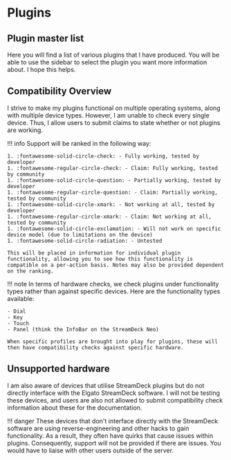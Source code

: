 # Plugins

## Plugin master list

Here you will find a list of various plugins that I have produced. You will be able to use the sidebar to select the plugin you want more information about. I hope this helps.

## Compatibility Overview

I strive to make my plugins functional on multiple operating systems, along with multiple device types. However, I am unable to check every single device. Thus, I allow users to submit claims to state whether or not plugins are working.

!!! info
    Support will be ranked in the following way:

    1. :fontawesome-solid-circle-check: - Fully working, tested by developer
    1. :fontawesome-regular-circle-check: - Claim: Fully working, tested by community
    1. :fontawesome-solid-circle-question: - Partially working, tested by developer
    1. :fontawesome-regular-circle-question: - Claim: Partially working, tested by community
    1. :fontawesome-solid-circle-xmark: - Not working at all, tested by developer
    1. :fontawesome-regular-circle-xmark: - Claim: Not working at all, tested by community
    1. :fontawesome-solid-circle-exclamation: - Will not work on specific device model (due to limitations on the device)
    1. :fontawesome-solid-circle-radiation: - Untested

    This will be placed in information for individual plugin functionality, allowing you to see how this functionality is compatible on a per-action basis. Notes may also be provided dependent on the ranking.

!!! note
    In terms of hardware checks, we check plugins under functionality types rather than against specific devices. Here are the functionality types available:

    - Dial
    - Key
    - Touch
    - Panel (think the InfoBar on the StreamDeck Neo)

    When specific profiles are brought into play for plugins, these will then have compatibility checks against specific hardware.

## Unsupported hardware

I am also aware of devices that utilise StreamDeck plugins but do not directly interface with the Elgato StreamDeck software. I will not be testing these devices, and users are also not allowed to submit compatibility check information about these for the documentation.

!!! danger
    These devices that don't interface directly with the StreamDeck software are using reverse-engineering and other hacks to gain functionality. As a result, they often have quirks that cause issues within plugins. Consequently, support will not be provided if there are issues. You would have to liaise with other users outside of the server.